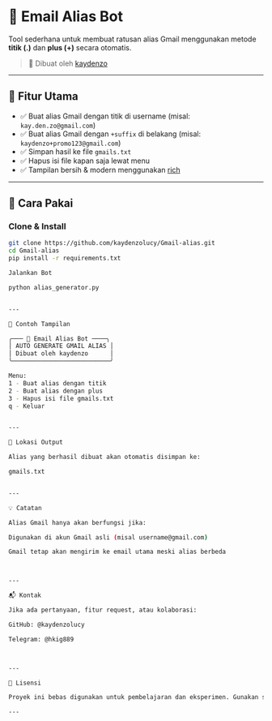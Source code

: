 # 📧 Email Alias Bot

Tool sederhana untuk membuat ratusan alias Gmail menggunakan metode **titik (.)** dan **plus (+)** secara otomatis.

> 🎯 Dibuat oleh [kaydenzo](https://github.com/kaydenzolucy)

---

## 🔧 Fitur Utama

- ✅ Buat alias Gmail dengan titik di username (misal: `kay.den.zo@gmail.com`)
- ✅ Buat alias Gmail dengan `+suffix` di belakang (misal: `kaydenzo+promo123@gmail.com`)
- ✅ Simpan hasil ke file `gmails.txt`
- ✅ Hapus isi file kapan saja lewat menu
- ✅ Tampilan bersih & modern menggunakan [rich](https://github.com/Textualize/rich)

---

## 🚀 Cara Pakai

### Clone & Install
```bash
git clone https://github.com/kaydenzolucy/Gmail-alias.git
cd Gmail-alias
pip install -r requirements.txt

Jalankan Bot

python alias_generator.py


---

📸 Contoh Tampilan

╭─── 📧 Email Alias Bot ────╮
│ AUTO GENERATE GMAIL ALIAS │
│ Dibuat oleh kaydenzo      │
╰───────────────────────────╯

Menu:
1 - Buat alias dengan titik
2 - Buat alias dengan plus
3 - Hapus isi file gmails.txt
q - Keluar


---

📁 Lokasi Output

Alias yang berhasil dibuat akan otomatis disimpan ke:

gmails.txt


---

💡 Catatan

Alias Gmail hanya akan berfungsi jika:

Digunakan di akun Gmail asli (misal username@gmail.com)

Gmail tetap akan mengirim ke email utama meski alias berbeda



---

📬 Kontak

Jika ada pertanyaan, fitur request, atau kolaborasi:

GitHub: @kaydenzolucy

Telegram: @hkig889



---

📜 Lisensi

Proyek ini bebas digunakan untuk pembelajaran dan eksperimen. Gunakan secara bijak!

---
